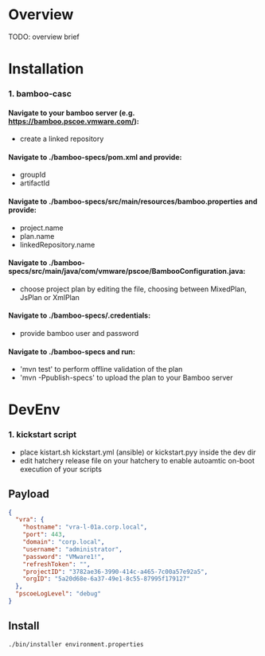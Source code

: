 # Overview
TODO: overview brief

# Installation
### 1. bamboo-casc
#### Navigate to your bamboo server (e.g. https://bamboo.pscoe.vmware.com/):
- create a linked repository

#### Navigate to ./bamboo-specs/pom.xml and provide:
- groupId
- artifactId

#### Navigate to ./bamboo-specs/src/main/resources/bamboo.properties and provide:
- project.name
- plan.name
- linkedRepository.name

#### Navigate to ./bamboo-specs/src/main/java/com/vmware/pscoe/BambooConfiguration.java:
- choose project plan by editing the file, choosing between MixedPlan, JsPlan or XmlPlan

#### Navigate to ./bamboo-specs/.credentials:
- provide bamboo user and password 

#### Navigate to ./bamboo-specs and run:
- 'mvn test' to perform offline validation of the plan
- 'mvn -Ppublish-specs' to upload the plan to your Bamboo server


# DevEnv
### 1. kickstart script
- place kistart.sh kickstart.yml (ansible) or kickstart.pyy inside the dev dir
- edit hatchery release file on your hatchery  to  enable  autoamtic on-boot execution of your scripts 

## Payload

```json
{
  "vra": {
    "hostname": "vra-l-01a.corp.local",
    "port": 443,
    "domain": "corp.local",
    "username": "administrator",
    "password": "VMware1!",
    "refreshToken": "",
    "projectID": "3782ae36-3990-414c-a465-7c00a57e92a5",
    "orgID": "5a20d68e-6a37-49e1-8c55-87995f179127"
  },
  "pscoeLogLevel": "debug"
}
```

## Install

```shell
./bin/installer environment.properties
```
